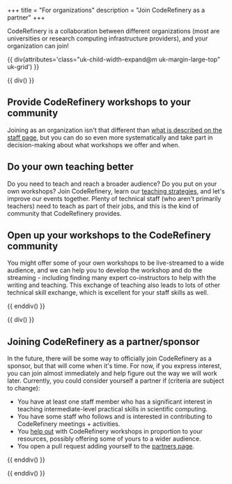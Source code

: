 +++
title = "For organizations"
description = "Join CodeRefinery as a partner"
+++

CodeRefinery is a collaboration between different organizations (most
are universities or research computing infrastructure providers), and
your organization can join!


{{ div(attributes='class="uk-child-width-expand@m uk-margin-large-top" uk-grid') }}

{{ div() }}


## Provide CodeRefinery workshops to your community

Joining as an organization isn't that different than [what is
described on the staff page](@/join/staff.md), but you can do so even
more systematically and take part in decision-making about what
workshops we offer and when.


## Do your own teaching better

Do you need to teach and reach a broader audience?  Do you put on your own
workshops? Join CodeRefinery, learn our [teaching
strategies](https://coderefinery.github.io/train-the-trainer/), and let's
improve our events together.  Plenty of technical staff (who aren't primarily
teachers) need to teach as part of their jobs, and this is the kind of
community that CodeRefinery provides.


## Open up your workshops to the CodeRefinery community

You might offer some of your own workshops to be live-streamed to a
wide audience, and we can help you to develop the workshop and do the
streaming - including finding many expert co-instructors to help with
the writing and teaching.  This exchange of teaching also leads to
lots of other technical skill exchange, which is excellent for your
staff skills as well.


{{ enddiv() }}

{{ div() }}


## Joining CodeRefinery as a partner/sponsor

In the future, there will be some way to officially join CodeRefinery
as a sponsor, but that will come when it's time.  For now, if
you express interest, you can join almost immediately and help figure
out the way we will work later.  Currently, you could consider
yourself a partner if (criteria are subject to change):

- You have at least one staff member who has a significant interest in
  teaching intermediate-level practical skills in scientific computing.
- You have some staff who follows and is interested in contributing to
  CodeRefinery meetings + activities.
- You [help out](@/join/individuals.md) with CodeRefinery workshops in
  proportion to your resources, possibly offering some of yours to a
  wider audience.
- You open a pull request adding yourself to the [partners
  page](@/about/partners.md).


{{ enddiv() }}

{{ enddiv() }}
